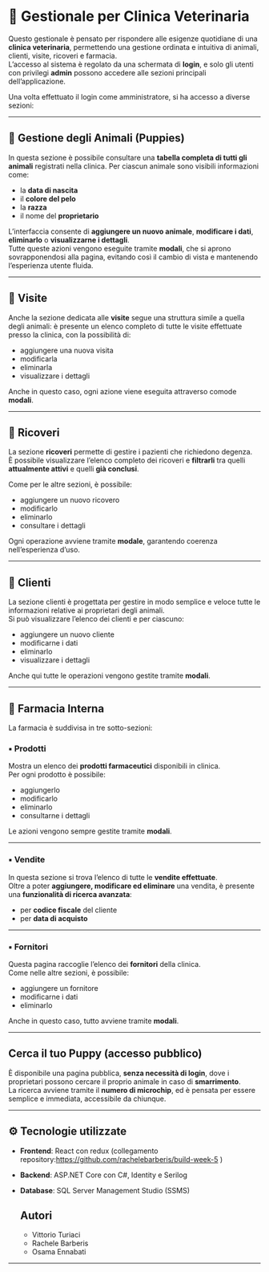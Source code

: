 # 🐾 Gestionale per Clinica Veterinaria

Questo gestionale è pensato per rispondere alle esigenze quotidiane di una **clinica veterinaria**, permettendo una gestione ordinata e intuitiva di animali, clienti, visite, ricoveri e farmacia.  
L’accesso al sistema è regolato da una schermata di **login**, e solo gli utenti con privilegi **admin** possono accedere alle sezioni principali dell’applicazione.

Una volta effettuato il login come amministratore, si ha accesso a diverse sezioni:

---

## 🔸 Gestione degli Animali (Puppies)

In questa sezione è possibile consultare una **tabella completa di tutti gli animali** registrati nella clinica. Per ciascun animale sono visibili informazioni come:

- la **data di nascita**
- il **colore del pelo**
- la **razza**
- il nome del **proprietario**

L’interfaccia consente di **aggiungere un nuovo animale**, **modificare i dati**, **eliminarlo** o **visualizzarne i dettagli**.  
Tutte queste azioni vengono eseguite tramite **modali**, che si aprono sovrapponendosi alla pagina, evitando così il cambio di vista e mantenendo l’esperienza utente fluida.

---

## 🔸 Visite

Anche la sezione dedicata alle **visite** segue una struttura simile a quella degli animali: è presente un elenco completo di tutte le visite effettuate presso la clinica, con la possibilità di:

- aggiungere una nuova visita
- modificarla
- eliminarla
- visualizzare i dettagli

Anche in questo caso, ogni azione viene eseguita attraverso comode **modali**.

---

## 🔸 Ricoveri

La sezione **ricoveri** permette di gestire i pazienti che richiedono degenza.  
È possibile visualizzare l’elenco completo dei ricoveri e **filtrarli** tra quelli **attualmente attivi** e quelli **già conclusi**.

Come per le altre sezioni, è possibile:
- aggiungere un nuovo ricovero
- modificarlo
- eliminarlo
- consultare i dettagli

Ogni operazione avviene tramite **modale**, garantendo coerenza nell’esperienza d’uso.

---

## 🔸 Clienti

La sezione clienti è progettata per gestire in modo semplice e veloce tutte le informazioni relative ai proprietari degli animali.  
Si può visualizzare l’elenco dei clienti e per ciascuno:

- aggiungere un nuovo cliente
- modificarne i dati
- eliminarlo
- visualizzare i dettagli

Anche qui tutte le operazioni vengono gestite tramite **modali**.

---

## 🔸 Farmacia Interna

La farmacia è suddivisa in tre sotto-sezioni:

### ▪ Prodotti

Mostra un elenco dei **prodotti farmaceutici** disponibili in clinica.  
Per ogni prodotto è possibile:
- aggiungerlo
- modificarlo
- eliminarlo
- consultarne i dettagli

Le azioni vengono sempre gestite tramite **modali**.

---

### ▪ Vendite

In questa sezione si trova l’elenco di tutte le **vendite effettuate**.  
Oltre a poter **aggiungere, modificare ed eliminare** una vendita, è presente una **funzionalità di ricerca avanzata**:

- per **codice fiscale** del cliente
- per **data di acquisto**

---

### ▪ Fornitori

Questa pagina raccoglie l’elenco dei **fornitori** della clinica.  
Come nelle altre sezioni, è possibile:
- aggiungere un fornitore
- modificarne i dati
- eliminarlo

Anche in questo caso, tutto avviene tramite **modali**.

---

##  Cerca il tuo Puppy (accesso pubblico)

È disponibile una pagina pubblica, **senza necessità di login**, dove i proprietari possono cercare il proprio animale in caso di **smarrimento**.  
La ricerca avviene tramite il **numero di microchip**, ed è pensata per essere semplice e immediata, accessibile da chiunque.

---

## ⚙️ Tecnologie utilizzate

- **Frontend**: React con redux
  (collegamento repository:https://github.com/rachelebarberis/build-week-5 )
- **Backend**: ASP.NET Core con C#, Identity e Serilog
- **Database**: SQL Server Management Studio (SSMS)

  ## Autori
   - Vittorio Turiaci
  - Rachele Barberis
  - Osama Ennabati



---



